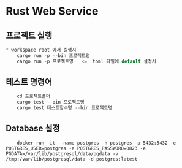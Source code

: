 
# Rust Web Service

## 프로젝트 실행
```rust
* workspace root 에서 실행시
    cargo run -p --bin 프로젝트명
    cargo run -p 프로젝트명   <=  toml 파일에 default 설정시
```

## 테스트 명령어
```rust
    cd 프로젝트폴더 
    cargo test --bin 프로젝트명
    cargo test 테스트함수명 --bin 프로젝트명
```

## Database 설정
```dockerfile~~~~
    docker run -it --name postgres -h postgres -p 5432:5432 -e POSTGRES_USER=postgres -e POSTGRES_PASSWORD=0823 -e PGDATA=/var/lib/postgresql/data/pgdata -v /tmp:/var/lib/postgresql/data -d postgres:latest
```

